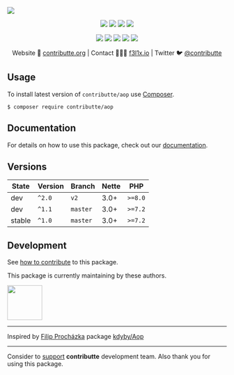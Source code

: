 ![](https://heatbadger.now.sh/github/readme/contributte/aop/)

<p align=center>
  <a href="https://github.com/contributte/aop/actions"><img src="https://github.com/contributte/aop/workflows/build/badge.svg"></a>
  <a href="https://coveralls.io/r/contributte/aop"><img src="https://badgen.net/coveralls/c/github/contributte/aop?cache=300"></a>
  <a href="https://packagist.org/packages/contributte/aop"><img src="https://badgen.net/packagist/dm/contributte/aop"></a>
  <a href="https://packagist.org/packages/contributte/aop"><img src="https://badgen.net/packagist/v/contributte/aop"></a>
</p>
<p align=center>
  <a href="https://packagist.org/packages/contributte/aop"><img src="https://badgen.net/packagist/php/contributte/aop"></a>
  <a href="https://github.com/contributte/aop"><img src="https://badgen.net/github/license/contributte/aop"></a>
  <a href="https://bit.ly/ctteg"><img src="https://badgen.net/badge/support/gitter/cyan"></a>
  <a href="https://bit.ly/cttfo"><img src="https://badgen.net/badge/support/forum/yellow"></a>
  <a href="https://contributte.org/partners.html"><img src="https://badgen.net/badge/sponsor/donations/F96854"></a>
</p>

<p align=center>
Website 🚀 <a href="https://contributte.org">contributte.org</a> | Contact 👨🏻‍💻 <a href="https://f3l1x.io">f3l1x.io</a> | Twitter 🐦 <a href="https://twitter.com/contributte">@contributte</a>
</p>

## Usage

To install latest version of `contributte/aop` use [Composer](https://getcomposer.org).

```
$ composer require contributte/aop
```

## Documentation

For details on how to use this package, check out our [documentation](.docs).

## Versions

| State       | Version       | Branch   | Nette | PHP      |
|-------------|---------------|----------|-------|----------|
| dev         | `^2.0`        | `v2`     | 3.0+  | `>=8.0`  |
| dev         | `^1.1`        | `master` | 3.0+  | `>=7.2`  |
| stable      | `^1.0`        | `master` | 3.0+  | `>=7.2`  |

## Development

See [how to contribute](https://contributte.org/contributing.html) to this package.

This package is currently maintaining by these authors.

<a href="https://github.com/dakorpar">
 <img width="80" height="80" src="https://avatars0.githubusercontent.com/u/9303856?v=3&s=80">
</a>

-----

Inspired by [Filip Procházka](https://github.com/fprochazka) package [kdyby/Aop](https://github.com/Kdyby/Aop)

-----


Consider to [support](https://contributte.org/partners.html) **contributte** development team.
Also thank you for using this package.
